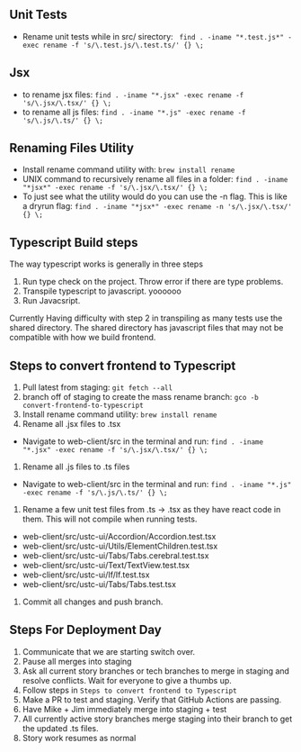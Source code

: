 

## Unit Tests
- Rename unit tests while in src/ sirectory: ``` find . -iname "*.test.js*" -exec rename -f 's/\.test.js/\.test.ts/' {} \;```

## Jsx 
- to rename jsx files: ``` find . -iname "*.jsx" -exec rename -f 's/\.jsx/\.tsx/' {} \; ```
- to rename all js files: ```find . -iname "*.js" -exec rename -f 's/\.js/\.ts/' {} \;```

## Renaming Files Utility
- Install rename command utility with: ```brew install rename```
- UNIX command to recursively rename all files in a folder:
``` find . -iname "*jsx*" -exec rename -f 's/\.jsx/\.tsx/' {} \; ```
- To just see what the utility would do you can use the -n flag. This is like a dryrun flag: 
``` find . -iname "*jsx*" -exec rename -n 's/\.jsx/\.tsx/' {} \; ```



## Typescript Build steps
The way typescript works is generally in three steps
1. Run type check on the project. Throw error if there are type problems.
1. Transpile typescript to javascript. yoooooo
1. Run Javacsript.

Currently Having difficulty with step 2 in transpiling as many tests use the shared directory. The shared directory has javascript files that may not be compatible with how we build frontend.


## Steps to convert frontend to Typescript
1. Pull latest from staging: ```git fetch --all```
1. branch off of staging to create the mass rename branch: ```gco -b convert-frontend-to-typescript```
1. Install rename command utility: ```brew install rename```
1. Rename all .jsx files to .tsx 
  - Navigate to web-client/src in the terminal and run: ``` find . -iname "*.jsx" -exec rename -f 's/\.jsx/\.tsx/' {} \; ```
1. Rename all .js files to .ts files
  - Navigate to web-client/src in the terminal and run: ```find . -iname "*.js" -exec rename -f 's/\.js/\.ts/' {} \;```
1. Rename a few unit test files from .ts -> .tsx as they have react code in them. This will not compile when running tests.
  - web-client/src/ustc-ui/Accordion/Accordion.test.tsx
  - web-client/src/ustc-ui/Utils/ElementChildren.test.tsx
  - web-client/src/ustc-ui/Tabs/Tabs.cerebral.test.tsx
  - web-client/src/ustc-ui/Text/TextView.test.tsx
  - web-client/src/ustc-ui/If/If.test.tsx
  - web-client/src/ustc-ui/Tabs/Tabs.test.tsx
1. Commit all changes and push branch.

## Steps For Deployment Day
1. Communicate that we are starting switch over.
1. Pause all merges into staging
1. Ask all current story branches or tech branches to merge in staging and resolve conflicts. Wait for everyone to give a thumbs up.
1. Follow steps in ```Steps to convert frontend to Typescript```
1. Make a PR to test and staging. Verify that GitHub Actions are passing.
1. Have Mike + Jim immediately merge into staging + test
1. All currently active story branches merge staging into their branch to get the updated .ts files.
1. Story work resumes as normal